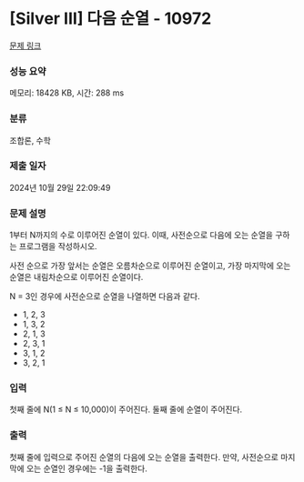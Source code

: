 # [Silver III] 다음 순열 - 10972 

[문제 링크](https://www.acmicpc.net/problem/10972) 

### 성능 요약

메모리: 18428 KB, 시간: 288 ms

### 분류

조합론, 수학

### 제출 일자

2024년 10월 29일 22:09:49

### 문제 설명

<p>1부터 N까지의 수로 이루어진 순열이 있다. 이때, 사전순으로 다음에 오는 순열을 구하는 프로그램을 작성하시오.</p>

<p>사전 순으로 가장 앞서는 순열은 오름차순으로 이루어진 순열이고, 가장 마지막에 오는 순열은 내림차순으로 이루어진 순열이다.</p>

<p>N = 3인 경우에 사전순으로 순열을 나열하면 다음과 같다.</p>

<ul>
	<li>1, 2, 3</li>
	<li>1, 3, 2</li>
	<li>2, 1, 3</li>
	<li>2, 3, 1</li>
	<li>3, 1, 2</li>
	<li>3, 2, 1</li>
</ul>

### 입력 

 <p>첫째 줄에 N(1 ≤ N ≤ 10,000)이 주어진다. 둘째 줄에 순열이 주어진다.</p>

### 출력 

 <p>첫째 줄에 입력으로 주어진 순열의 다음에 오는 순열을 출력한다. 만약, 사전순으로 마지막에 오는 순열인 경우에는 -1을 출력한다.</p>

